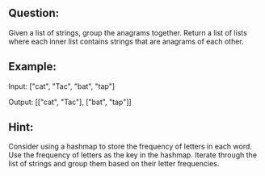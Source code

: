 ## Question:

Given a list of strings, group the anagrams together. Return a list of lists where each inner list contains strings that are anagrams of each other.

## Example:

Input: ["cat", "Tac", "bat", "tap"]

Output: [["cat", "Tac"], ["bat", "tap"]]

## Hint:

Consider using a hashmap to store the frequency of letters in each word.
Use the frequency of letters as the key in the hashmap.
Iterate through the list of strings and group them based on their letter frequencies.
